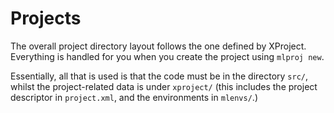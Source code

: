 # Projects

The overall project directory layout follows the one defined by XProject.
Everything is handled for you when you create the project using `mlproj new`.

Essentially, all that is used is that the code must be in the directory `src/`,
whilst the project-related data is under `xproject/` (this includes the project
descriptor in `project.xml`, and the environments in `mlenvs/`.)
